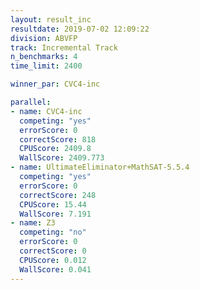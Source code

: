 ```yaml
---
layout: result_inc
resultdate: 2019-07-02 12:09:22
division: ABVFP
track: Incremental Track
n_benchmarks: 4
time_limit: 2400

winner_par: CVC4-inc

parallel:
- name: CVC4-inc
  competing: "yes"
  errorScore: 0
  correctScore: 818
  CPUScore: 2409.8
  WallScore: 2409.773
- name: UltimateEliminator+MathSAT-5.5.4
  competing: "yes"
  errorScore: 0
  correctScore: 248
  CPUScore: 15.44
  WallScore: 7.191
- name: Z3
  competing: "no"
  errorScore: 0
  correctScore: 0
  CPUScore: 0.012
  WallScore: 0.041
---
```

